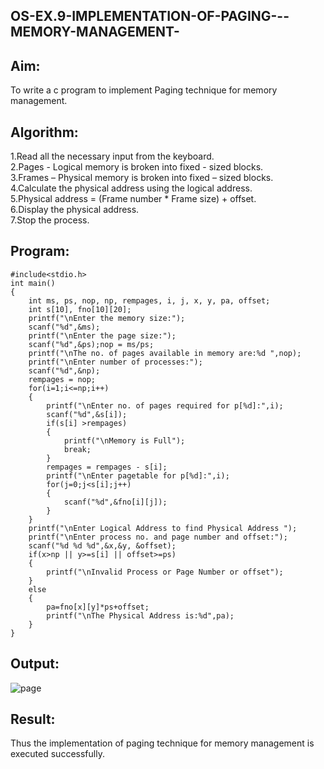 ## OS-EX.9-IMPLEMENTATION-OF-PAGING---MEMORY-MANAGEMENT-
## Aim:
To write a c program to implement Paging technique for memory management.
## Algorithm:
1.Read all the necessary input from the keyboard.   
2.Pages - Logical memory is broken into fixed - sized blocks.   
3.Frames – Physical memory is broken into fixed – sized blocks.   
4.Calculate the physical address using the logical address.  
5.Physical address = (Frame number * Frame size) + offset.   
6.Display the physical address.   
7.Stop the process.   
## Program:
```
#include<stdio.h>
int main()
{
    int ms, ps, nop, np, rempages, i, j, x, y, pa, offset;
    int s[10], fno[10][20];
    printf("\nEnter the memory size:");
    scanf("%d",&ms);
    printf("\nEnter the page size:");
    scanf("%d",&ps);nop = ms/ps;
    printf("\nThe no. of pages available in memory are:%d ",nop);
    printf("\nEnter number of processes:");
    scanf("%d",&np);
    rempages = nop;
    for(i=1;i<=np;i++)
    {
        printf("\nEnter no. of pages required for p[%d]:",i);
        scanf("%d",&s[i]);
        if(s[i] >rempages)
        {
            printf("\nMemory is Full");
            break;
        }
        rempages = rempages - s[i];
        printf("\nEnter pagetable for p[%d]:",i);
        for(j=0;j<s[i];j++)
        {
            scanf("%d",&fno[i][j]);
        }    
    }
    printf("\nEnter Logical Address to find Physical Address ");
    printf("\nEnter process no. and page number and offset:");
    scanf("%d %d %d",&x,&y, &offset);
    if(x>np || y>=s[i] || offset>=ps)
    {
        printf("\nInvalid Process or Page Number or offset");
    }
    else
    {
        pa=fno[x][y]*ps+offset;
        printf("\nThe Physical Address is:%d",pa);
    }
}
```
## Output:
![page](https://github.com/balar2004/OS-EX.9-IMPLEMENTATION-OF-PAGING---MEMORY-MANAGEMENT-/assets/118791778/1972b0fb-caa9-45c6-9e80-1d2644867a5d)
## Result:
Thus the implementation of paging technique for memory management is executed successfully.
